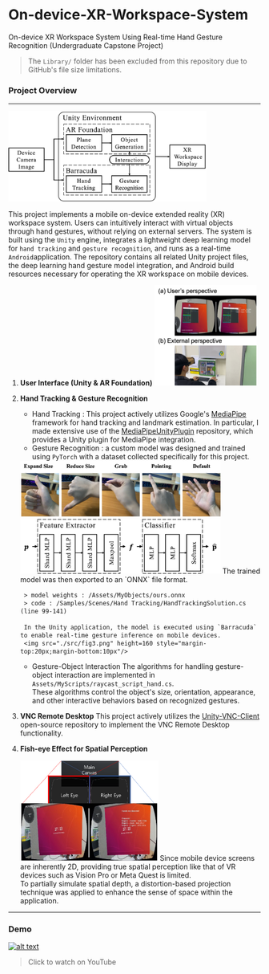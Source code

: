 # On-device-XR-Workspace-System
On-device XR Workspace System Using Real-time Hand Gesture Recognition (Undergraduate Capstone Project)
> The `Library/` folder has been excluded from this repository due to GitHub's file size limitations.

### Project Overview
___

<img src="./src/fig2.png" height=180/>

This project implements a mobile on-device extended reality (XR) workspace system.
Users can intuitively interact with virtual objects through hand gestures, without relying on external servers.
The system is built using the `Unity` engine, integrates a lightweight deep learning model for `hand tracking` and `gesture recognition`, and runs as a real-time `Android`application.
The repository contains all related Unity project files, the deep learning hand gesture model integration, and Android build resources necessary for operating the XR workspace on mobile devices.

1. **User Interface (Unity & AR Foundation)**
   <img src="./src/fig1.png" height=200/>

2. **Hand Tracking & Gesture Recognition**
    
    - Hand Tracking : This project actively utilizes Google's [MediaPipe](https://ai.google.dev/edge/mediapipe/solutions/guide?hl=ko) framework for hand tracking and landmark estimation.
    In particular, I made extensive use of the [MediaPipeUnityPlugin](https://github.com/homuler/MediaPipeUnityPlugin) repository, which provides a Unity plugin for MediaPipe integration.
    - Gesture Recognition : a custom model was designed and trained using `PyTorch` with a dataset collected specifically for this project.
    <img src="./src/fig6.png" width=400>
    <img src="./src/fig5.png" width=400>
    The trained model was then exported to an `ONNX` file format.
    
        > model weights : /Assets/MyObjects/ours.onnx
        > code : /Samples/Scenes/Hand Tracking/HandTrackingSolution.cs (line 99-141)

        In the Unity application, the model is executed using `Barracuda` to enable real-time gesture inference on mobile devices.
        <img src="./src/fig3.png" height=160 style="margin-top:20px;margin-bottom:10px"/>
    - Gesture-Object Interaction
        The algorithms for handling gesture-object interaction are implemented in `Assets/MyScripts/raycast_script_hand.cs`.  
        These algorithms control the object's size, orientation, appearance, and other interactive behaviors based on recognized gestures.
3. **VNC Remote Desktop**
    This project actively utilizes the [Unity-VNC-Client](https://github.com/cfloutier/Unity-VNC-Client) open-source repository to implement the VNC Remote Desktop functionality.

4. **Fish-eye Effect for Spatial Perception**
    <img src="./src/fig4.png" height=200  style="margin-left: 0px;margin-top: 15px"/>
    Since mobile device screens are inherently 2D, providing true spatial perception like that of VR devices such as Vision Pro or Meta Quest is limited.  
    To partially simulate spatial depth, a distortion-based projection technique was applied to enhance the sense of space within the application.

---
### Demo

[![alt text](demo.gif)](https://www.youtube.com/watch?v=HIL7bhvVAHo)
> Click to watch on YouTube